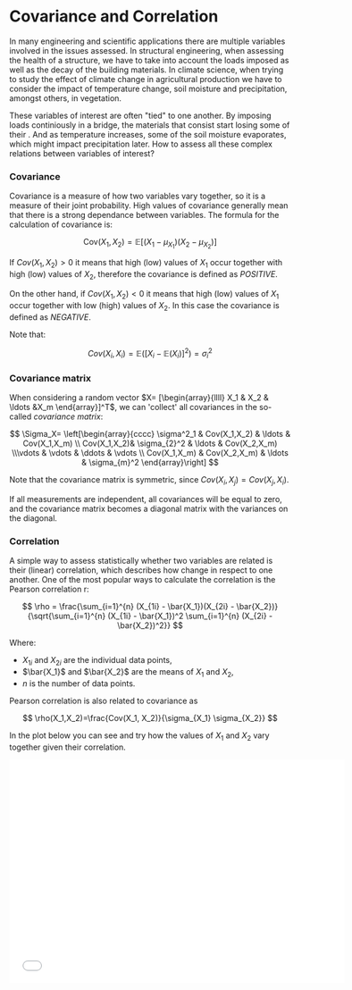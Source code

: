 # Covariance and Correlation

In many engineering and scientific applications there are multiple variables involved in the issues assessed. In structural engineering, when assessing the health of a structure, we have to take into account the loads imposed as well as the decay of the building materials. In climate science, when trying to study the effect of climate change in agricultural production we have to consider the impact of temperature change, soil moisture and precipitation, amongst others, in vegetation. 

These variables of interest are often "tied" to one another. By imposing loads continiously in a bridge, the materials that consist start losing some of their . And as temperature increases, some of the soil moisture evaporates, which might impact precipitation later. How to assess all these complex relations between variables of interest?

### Covariance

Covariance is a measure of how two variables vary together, so it is a measure of their joint probability. High values of covariance generally mean that there is a strong dependance between variables. The formula for the calculation of covariance is:

$$
\text{Cov}(X_1, X_2) = \mathbb{E}[(X_1 - \mu_{X_1})(X_2 - \mu_{X_2})]
$$

If $Cov(X_1,X_2)>0$ it means that high (low) values of $X_1$ occur together with high (low) values of $X_2$, therefore the covariance is defined as *POSITIVE*.

On the other hand, if $Cov(X_1,X_2)<0$ it means that high (low) values of $X_1$ occur together with low (high) values of $X_2$. In this case the covariance is defined as *NEGATIVE*.

Note that:

$$
Cov(X_i,X_i)=\mathbb{E}([X_i-\mathbb{E}(X_i)]^2) =\sigma^2_i
$$

### Covariance matrix

When considering a random vector $X= [\begin{array}{llll} X_1 & X_2 & \ldots &X_m \end{array}]^T$, we can 'collect' all covariances in the so-called *covariance matrix*:

$$
\Sigma_X=  \left[\begin{array}{cccc} \sigma^2_1 & Cov(X_1,X_2) & \ldots & Cov(X_1,X_m) \\ Cov(X_1,X_2)& \sigma_{2}^2 & \ldots & Cov(X_2,X_m) \\\vdots & \vdots & \ddots & \vdots \\ Cov(X_1,X_m) & Cov(X_2,X_m) & \ldots & \sigma_{m}^2 \end{array}\right]
$$

Note that the covariance matrix is symmetric, since $Cov(X_i,X_j)= Cov(X_j,X_i)$. 

If all measurements are independent, all covariances will be equal to zero, and the covariance matrix becomes a diagonal matrix with the variances on the diagonal. 

### Correlation

A simple way to assess statistically whether two variables are related is their (linear) correlation, which describes how change in respect to one another. One of the most popular ways to calculate the correlation is the Pearson correlation r:

$$
\rho = \frac{\sum_{i=1}^{n} (X_{1i} - \bar{X_1})(X_{2i} - \bar{X_2})}{\sqrt{\sum_{i=1}^{n} (X_{1i} - \bar{X_1})^2 \sum_{i=1}^{n} (X_{2i} - \bar{X_2})^2}}
$$

Where:
- $X_{1i}$ and  $X_{2i}$ are the individual data points,
- $\bar{X_1}$ and $\bar{X_2}$ are the means of $X_1$ and $X_2$,
- $n$ is the number of data points.

Pearson correlation is also related to covariance as

$$ 
\rho(X_1,X_2)=\frac{Cov(X_1, X_2)}{\sigma_{X_1} \sigma_{X_2}} 
$$ 

In the plot below you can see and try how the values of $X_1$ and $X_2$ vary together given their correlation. 

<iframe src="../_static/elements/element_correlation.html" width="600" height="400" frameborder="0"></iframe>